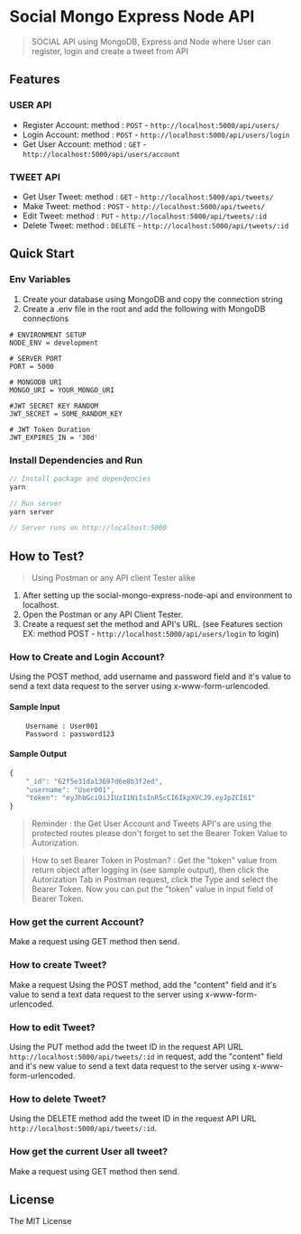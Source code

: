 # Social Mongo Express Node API

> SOCIAL API using MongoDB, Express and Node where User can register, login and create a tweet from API

## Features

### USER API
- Register Account:  method : `POST` - `http://localhost:5000/api/users/`
- Login Account: method : `POST` - `http://localhost:5000/api/users/login`
- Get User Account: method : `GET` - `http://localhost:5000/api/users/account`

### TWEET API
- Get User Tweet: method : `GET` - `http://localhost:5000/api/tweets/`
- Make Tweet: method : `POST` - `http://localhost:5000/api/tweets/`
- Edit Tweet: method : `PUT` - `http://localhost:5000/api/tweets/:id`
- Delete Tweet: method : `DELETE` - `http://localhost:5000/api/tweets/:id`

## Quick Start
### Env Variables

1. Create your database using MongoDB and copy the connection string 
2. Create a .env file in the root and add the following with MongoDB connections

```
# ENVIRONMENT SETUP
NODE_ENV = development

# SERVER PORT
PORT = 5000

# MONGODB URI 
MONGO_URI = YOUR_MONGO_URI

#JWT SECRET KEY RANDOM
JWT_SECRET = SOME_RANDOM_KEY

# JWT Token Duration
JWT_EXPIRES_IN = '30d'
```

### Install Dependencies and Run

```javascript
// Install package and dependencies 
yarn

// Run server
yarn server

// Server runs on http://localhost:5000
```

## How to Test?
> Using Postman or any API client Tester alike 

1. After setting up the social-mongo-express-node-api and environment to localhost. 
2. Open the Postman or any API Client Tester.
3. Create a request set the method and API's URL.
(see Features section EX: method POST - `http://localhost:5000/api/users/login` to login)

### How to Create and Login Account?
Using the POST method, add username and password field and it's value to send a text data request to the server using x-www-form-urlencoded.

#### Sample Input
```
    Username : User001
    Password : password123
```
#### Sample Output
```javascript
{
    "_id": "62f5e31da13697d6e8b3f2ed",
    "username": "User001",
    "token": "eyJhbGciOiJIUzI1NiIsInR5cCI6IkpXVCJ9.eyJpZCI6I"
}
```

> Reminder : the Get User Account and Tweets API's are using the protected routes please don't forget to set the Bearer Token Value to Autorization.

> How to set Bearer Token in Postman? : Get the "token" value from return object after logging in (see sample output), then click the Autorization Tab in Postman request, click the Type and select the Bearer Token. Now you can put the "token" value in input field of Bearer Token.

### How get the current Account?
Make a request using GET method then send.

### How to create Tweet?
Make a request Using the POST method, add the "content" field and it's value to send a text data request to the server using x-www-form-urlencoded.

### How to edit Tweet?
Using the PUT method add the tweet ID in the request API URL `http://localhost:5000/api/tweets/:id` in request, add the "content" field and it's new value to send a text data request to the server using x-www-form-urlencoded.

### How to delete Tweet?
Using the DELETE method add the tweet ID in the request API URL `http://localhost:5000/api/tweets/:id`.

### How get the current User all tweet?
Make a request using GET method then send.


## License
The MIT License